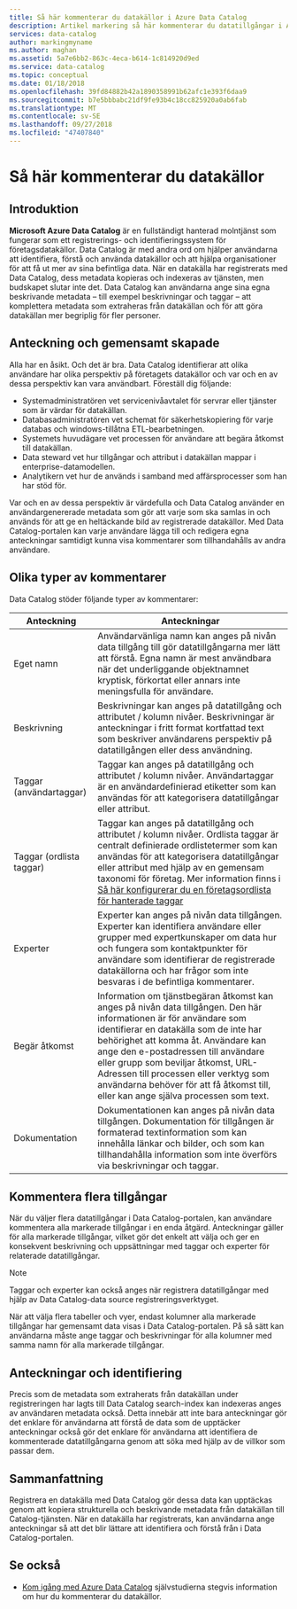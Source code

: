 ```yaml
---
title: Så här kommenterar du datakällor i Azure Data Catalog
description: Artikel markering så här kommenterar du datatillgångar i Azure Data Catalog, inklusive egna namn, taggar, beskrivningar och experter.
services: data-catalog
author: markingmyname
ms.author: maghan
ms.assetid: 5a7e6bb2-863c-4eca-b614-1c814920d9ed
ms.service: data-catalog
ms.topic: conceptual
ms.date: 01/18/2018
ms.openlocfilehash: 39fd84882b42a1890358991b62afc1e393f6daa9
ms.sourcegitcommit: b7e5bbbabc21df9fe93b4c18cc825920a0ab6fab
ms.translationtype: MT
ms.contentlocale: sv-SE
ms.lasthandoff: 09/27/2018
ms.locfileid: "47407840"
---
```

# <a name="how-to-annotate-data-sources"></a>Så här kommenterar du datakällor
## <a name="introduction"></a>Introduktion
**Microsoft Azure Data Catalog** är en fullständigt hanterad molntjänst som fungerar som ett registrerings- och identifieringssystem för företagsdatakällor. Data Catalog är med andra ord om hjälper användarna att identifiera, förstå och använda datakällor och att hjälpa organisationer för att få ut mer av sina befintliga data. När en datakälla har registrerats med Data Catalog, dess metadata kopieras och indexeras av tjänsten, men budskapet slutar inte det. Data Catalog kan användarna ange sina egna beskrivande metadata – till exempel beskrivningar och taggar – att komplettera metadata som extraheras från datakällan och för att göra datakällan mer begriplig för fler personer.

## <a name="annotation-and-crowdsourcing"></a>Anteckning och gemensamt skapade
Alla har en åsikt. Och det är bra.
Data Catalog identifierar att olika användare har olika perspektiv på företagets datakällor och var och en av dessa perspektiv kan vara användbart. Föreställ dig följande:

* Systemadministratören vet servicenivåavtalet för servrar eller tjänster som är värdar för datakällan.
* Databasadministratören vet schemat för säkerhetskopiering för varje databas och windows-tillåtna ETL-bearbetningen.
* Systemets huvudägare vet processen för användare att begära åtkomst till datakällan.
* Data steward vet hur tillgångar och attribut i datakällan mappar i enterprise-datamodellen.
* Analytikern vet hur de används i samband med affärsprocesser som han har stöd för.

Var och en av dessa perspektiv är värdefulla och Data Catalog använder en användargenererade metadata som gör att varje som ska samlas in och används för att ge en heltäckande bild av registrerade datakällor. Med Data Catalog-portalen kan varje användare lägga till och redigera egna anteckningar samtidigt kunna visa kommentarer som tillhandahålls av andra användare.

## <a name="different-types-of-annotations"></a>Olika typer av kommentarer
Data Catalog stöder följande typer av kommentarer:

| Anteckning | Anteckningar |
| --- | --- |
| Eget namn |Användarvänliga namn kan anges på nivån data tillgång till gör datatillgångarna mer lätt att förstå. Egna namn är mest användbara när det underliggande objektnamnet kryptisk, förkortat eller annars inte meningsfulla för användare. |
| Beskrivning |Beskrivningar kan anges på datatillgång och attributet / kolumn nivåer. Beskrivningar är anteckningar i fritt format kortfattad text som beskriver användarens perspektiv på datatillgången eller dess användning. |
| Taggar (användartaggar) |Taggar kan anges på datatillgång och attributet / kolumn nivåer. Användartaggar är en användardefinierad etiketter som kan användas för att kategorisera datatillgångar eller attribut. |
| Taggar (ordlista taggar) |Taggar kan anges på datatillgång och attributet / kolumn nivåer. Ordlista taggar är centralt definierade ordlistetermer som kan användas för att kategorisera datatillgångar eller attribut med hjälp av en gemensam taxonomi för företag. Mer information finns i [Så här konfigurerar du en företagsordlista för hanterade taggar](data-catalog-how-to-business-glossary.md) |
| Experter |Experter kan anges på nivån data tillgången. Experter kan identifiera användare eller grupper med expertkunskaper om data hur och fungera som kontaktpunkter för användare som identifierar de registrerade datakällorna och har frågor som inte besvaras i de befintliga kommentarer. |
| Begär åtkomst |Information om tjänstbegäran åtkomst kan anges på nivån data tillgången. Den här informationen är för användare som identifierar en datakälla som de inte har behörighet att komma åt. Användare kan ange den e-postadressen till användare eller grupp som beviljar åtkomst, URL-Adressen till processen eller verktyg som användarna behöver för att få åtkomst till, eller kan ange själva processen som text. |
| Dokumentation |Dokumentationen kan anges på nivån data tillgången. Dokumentation för tillgången är formaterad textinformation som kan innehålla länkar och bilder, och som kan tillhandahålla information som inte överförs via beskrivningar och taggar. |

## <a name="annotating-multiple-assets"></a>Kommentera flera tillgångar
När du väljer flera datatillgångar i Data Catalog-portalen, kan användare kommentera alla markerade tillgångar i en enda åtgärd. Anteckningar gäller för alla markerade tillgångar, vilket gör det enkelt att välja och ger en konsekvent beskrivning och uppsättningar med taggar och experter för relaterade datatillgångar.

> [!NOTE]
> Taggar och experter kan också anges när registrera datatillgångar med hjälp av Data Catalog-data source registreringsverktyget.
>
>

När att välja flera tabeller och vyer, endast kolumner alla markerade tillgångar har gemensamt data visas i Data Catalog-portalen. På så sätt kan användarna måste ange taggar och beskrivningar för alla kolumner med samma namn för alla markerade tillgångar.

## <a name="annotations-and-discovery"></a>Anteckningar och identifiering
Precis som de metadata som extraherats från datakällan under registreringen har lagts till Data Catalog search-index kan indexeras anges av användaren metadata också. Detta innebär att inte bara anteckningar gör det enklare för användarna att förstå de data som de upptäcker anteckningar också gör det enklare för användarna att identifiera de kommenterade datatillgångarna genom att söka med hjälp av de villkor som passar dem.

## <a name="summary"></a>Sammanfattning
Registrera en datakälla med Data Catalog gör dessa data kan upptäckas genom att kopiera strukturella och beskrivande metadata från datakällan till Catalog-tjänsten. När en datakälla har registrerats, kan användarna ange anteckningar så att det blir lättare att identifiera och förstå från i Data Catalog-portalen.

## <a name="see-also"></a>Se också
* [Kom igång med Azure Data Catalog](data-catalog-get-started.md) självstudierna stegvis information om hur du kommenterar du datakällor.
